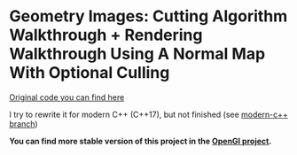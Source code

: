 # Geometry Images: Cutting Algorithm Walkthrough + Rendering Walkthrough Using A Normal Map With Optional Culling

[Original code you can find here](https://users.csc.calpoly.edu/~zwood/teaching/csc570/final07/dalum_gzipkin/)

I try to rewrite it for modern C++ (C++17), but not finished (see [modern-c++ branch](https://github.com/KernelA/3d-reconstruct/tree/modern-c++))

**You can find more stable version of this project in the [OpenGI project](http://opengi.sourceforge.net/index.html).**
